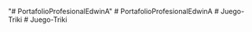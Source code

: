 "# PortafolioProfesionalEdwinA" 
#   P o r t a f o l i o P r o f e s i o n a l E d w i n A  
 #   J u e g o - T r i k i  
 #   J u e g o - T r i k i  
 